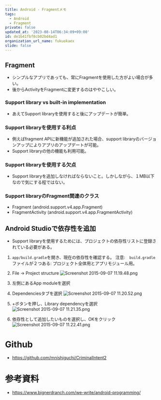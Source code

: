 ```yaml
---
title: Android - Fragmentメモ
tags:
  - Android
  - Fragment
private: false
updated_at: '2023-08-14T06:34:09+09:00'
id: de1b41fbf8cb02bd4ad1
organization_url_name: fukuokaex
slide: false
---
```

## Fragment

- シンプルなアプリであっても、常にFragmentを使用した方がよい場合が多い。
- 後からActivityをFragmentに変更するのはややこしい。

### Support library vs built-in implementation

- あえてSupport libraryを使用すると後にアップデートが簡単。

### Support libraryを使用する利点
- 例えばfragment APIに新機能が追加された場合、support libraryのバージョンアップによりアプリのアップデートが可能。
- Support libraryの他の機能も利用可能。

### Support libraryを使用する欠点
- Support libraryを追加しなければならないこと。しかしながら、１MB以下なので気にする程ではない。

### Support libraryのFragment関連のクラス
- Fragment (android.support.v4.app.Fragment)
- FragmentActivity (android.support.v4.app.FragmentActivity)

## Android Studioで依存性を追加
- Support libraryを使用するためには、プロジェクトの依存性リストに登録されている必要がある。

1. `app/build.gradle`を開き、現在の依存性を確認する。
    注意:　`build.gradle`ファイルが２つある: プロジェクト全体用とアプリモジュール用。
2. File -> Project structure
![Screenshot 2015-09-07 11.19.48.png](https://qiita-image-store.s3.amazonaws.com/0/82804/fbef2831-8bd4-6063-6f93-a8a177f77d97.png)

3. 左側にあるApp moduleを選択
4. Dependenciesタブを選択
![Screenshot 2015-09-07 11.20.52.png](https://qiita-image-store.s3.amazonaws.com/0/82804/5ce888b0-3adb-4278-f924-f0c597e27c10.png)

5. +ボタンを押し、Library dependencyを選択
![Screenshot 2015-09-07 11.21.35.png](https://qiita-image-store.s3.amazonaws.com/0/82804/d94dd5f8-bf5e-e508-9db3-1de2d12cef89.png)

6. 依存性として追加したいものを選択し、OKをクリック
![Screenshot 2015-09-07 11.22.41.png](https://qiita-image-store.s3.amazonaws.com/0/82804/fe150e5f-fc96-bb23-60b5-97ce33d3c6d0.png)

# Github

- https://github.com/mnishiguchi/CriminalIntent2

# 参考資料

- https://www.bignerdranch.com/we-write/android-programming/
